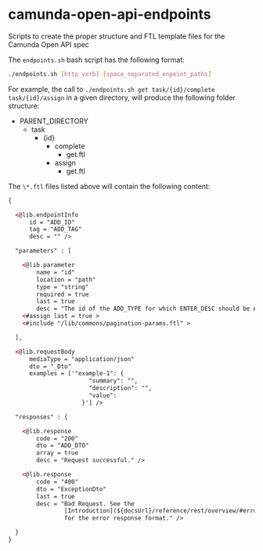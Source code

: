 # camunda-open-api-endpoints
Scripts to create the proper structure and FTL template files for the Camunda Open API spec

The `endpoints.sh` bash script has the following format:

```sh
./endpoints.sh [http_verb] [space_separated_enpoint_paths]
```

For example, the call to `./endpoints.sh get task/{id}/complete task/{id}/assign`
in a given directory, will produce the following folder structure:

* PARENT_DIRECTORY
  * task
    * {id}
      * complete
        * get.ftl
      * assign
        * get.ftl

The `\*.ftl` files listed above will contain the following content:
```xml
{

  <@lib.endpointInfo
      id = "ADD_ID"
      tag = "ADD_TAG"
      desc = "" />

  "parameters" : [

    <@lib.parameter
        name = "id"
        location = "path"
        type = "string"
        required = true
        last = true
        desc = "The id of the ADD_TYPE for which ENTER_DESC should be ADD_ACTION."/>
    <#assign last = true >
    <#include "/lib/commons/pagination-params.ftl" >

  ],

  <@lib.requestBody
      mediaType = "application/json"
      dto = "_Dto"
      examples = ['"example-1": {
                       "summary": "",
                       "description": "",
                       "value":
                     }'] />

  "responses" : {

    <@lib.response
        code = "200"
        dto = "ADD_DTO"
        array = true
        desc = "Request successful." />

    <@lib.response
        code = "400"
        dto = "ExceptionDto"
        last = true
        desc = "Bad Request. See the
                [Introduction](${docsUrl}/reference/rest/overview/#error-handling)
                for the error response format." />

  }
}
```